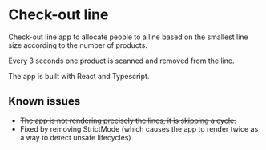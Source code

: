 # Check-out line

Check-out line app to allocate people to a line based on the smallest line size according to the number of products.

Every 3 seconds one product is scanned and removed from the line.

The app is built with React and Typescript.

## Known issues

- <s>The app is not rendering precisely the lines, it is skipping a cycle.</s> 
- Fixed by removing StrictMode (which causes the app to render twice as a way to detect unsafe lifecycles)